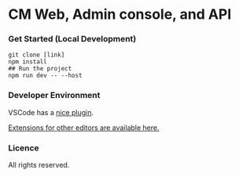 # CM Web, Admin console, and API 

### Get Started (Local Development)

```
git clone [link]
npm install
## Run the project
npm run dev -- --host
```

### Developer Environment

VSCode has a [nice plugin](https://marketplace.visualstudio.com/items?itemName=svelte.svelte-vscode).

[Extensions for other editors are available here.](https://sveltesociety.dev/tools#editor-support)

### Licence

All rights reserved.
